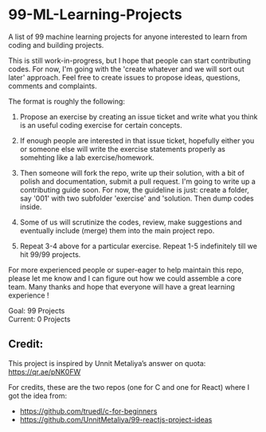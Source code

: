 # 99-ML-Learning-Projects
A list of 99 machine learning projects for anyone interested to learn from coding and building projects.

This is still work-in-progress, but I hope that people can start contributing codes. For now, I'm going with the 'create whatever and we will sort out later' approach.
Feel free to create issues to propose ideas, questions, comments and complaints. 

The format is roughly the following:
1. Propose an exercise by creating an issue ticket and write what you think is an useful coding exercise for certain concepts. 

2. If enough people are interested in that issue ticket, hopefully either you or someone else will write the exercise statements properly as somehting like a lab exercise/homework.

3. Then someone will fork the repo, write up their solution, with a bit of polish and documentation, submit a pull request. I'm going to write up a contributing guide soon. For now, the guideline is just: create a folder, say '001' with two subfolder 'exercise' and 'solution. Then dump codes inside.

4. Some of us will scrutinize the codes, review, make suggestions and eventually include (merge) them into the main project repo.

5. Repeat 3-4 above for a particular exercise. Repeat 1-5 indefinitely till we hit 99/99 projects.

For more experienced people or super-eager to help maintain this repo, please let me know and I can figure out how we could assemble a core team. Many thanks and hope that everyone will have a great learning experience !


Goal: 99 Projects  
Current: 0 Projects


## Credit:

This project is inspired by Unnit Metaliya’s answer on quota: https://qr.ae/pNK0FW

For credits, these are the two repos (one for C and one for React) where I got the idea from:
- https://github.com/truedl/c-for-beginners 
- https://github.com/UnnitMetaliya/99-reactjs-project-ideas
